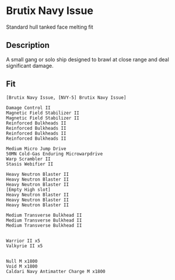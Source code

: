 # Brutix Navy Issue

Standard hull tanked face melting fit

## Description

A small gang or solo ship designed to brawl at close range and deal significant damage.

## Fit

```
[Brutix Navy Issue, [NVY-5] Brutix Navy Issue]

Damage Control II
Magnetic Field Stabilizer II
Magnetic Field Stabilizer II
Reinforced Bulkheads II
Reinforced Bulkheads II
Reinforced Bulkheads II
Reinforced Bulkheads II

Medium Micro Jump Drive
50MN Cold-Gas Enduring Microwarpdrive
Warp Scrambler II
Stasis Webifier II

Heavy Neutron Blaster II
Heavy Neutron Blaster II
Heavy Neutron Blaster II
[Empty High slot]
Heavy Neutron Blaster II
Heavy Neutron Blaster II
Heavy Neutron Blaster II

Medium Transverse Bulkhead II
Medium Transverse Bulkhead II
Medium Transverse Bulkhead II


Warrior II x5
Valkyrie II x5


Null M x1800
Void M x1800
Caldari Navy Antimatter Charge M x1800
```